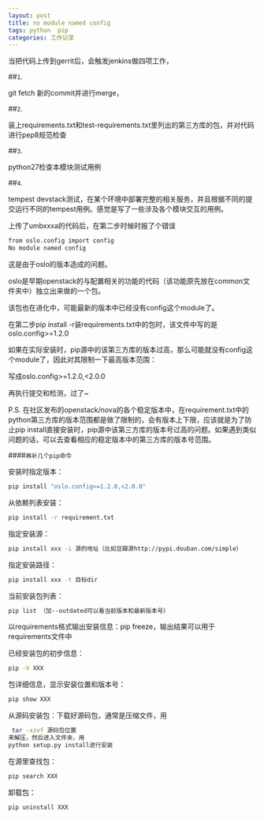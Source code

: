 ```yaml
---
layout: post
title: no module named config
tags: python  pip
categories: 工作记录 
---
```


当把代码上传到gerrit后，会触发jenkins做四项工作，


##`1`.

git fetch 新的commit并进行merge，

##`2`.

装上requirements.txt和test-requirements.txt里列出的第三方库的包，并对代码进行pep8规范检查

##`3`.

python27检查本模块测试用例

##`4`.

tempest devstack测试，在某个环境中部署完整的相关服务，并且根据不同的提交运行不同的tempest用例。感觉是写了一些涉及各个模块交互的用例。


上传了umbxxxa的代码后，在第二步时候时报了个错误

~~~bash
from oslo.config import config
No module named config
~~~

这是由于oslo的版本造成的问题。

oslo是早期openstack的与配置相关的功能的代码（该功能原先放在common文件夹中）独立出来做的一个包。

该包也在进化中，可能最新的版本中已经没有config这个module了。

在第二步pip install -r装requirements.txt中的包时，该文件中写的是oslo.config>=1.2.0

如果在实际安装时，pip源中的该第三方库的版本过高，那么可能就没有config这个module了，因此对其限制一下最高版本范围：

写成oslo.config>=1.2.0,<2.0.0

再执行提交和检测，过了~

P.S.
在社区发布的openstack/nova的各个稳定版本中，在requirement.txt中的python第三方库的版本范围都是做了限制的，会有版本上下限，应该就是为了防止pip install直接安装时，pip源中该第三方库的版本号过高的问题。如果遇到类似问题的话，可以去查看相应的稳定版本中的第三方库的版本号范围。


####`再补几个pip命令`


安装时指定版本：

~~~bash
pip install "oslo.config>=1.2.0,<2.0.0"
~~~

从依赖列表安装：

~~~bash
pip install -r requirement.txt
~~~

指定安装源：

~~~bash
pip install xxx -i 源的地址（比如豆瓣源http://pypi.douban.com/simple）
~~~

指定安装路径：

~~~bash
pip install xxx -t 目标dir
~~~

当前安装包列表：

~~~bash
pip list （加--outdated可以看当前版本和最新版本号）
~~~

以requirements格式输出安装信息：pip freeze，输出结果可以用于requirements文件中

已经安装包的初步信息：

~~~bash
pip -V XXX
~~~

包详细信息，显示安装位置和版本号：

~~~bash
pip show XXX
~~~

从源码安装包：下载好源码包，通常是压缩文件，用

~~~bash
 tar -xzvf 源码包位置 
来解压，然后进入文件夹，用
python setup.py install进行安装
~~~

在源里查找包：

~~~bash
pip search XXX
~~~

卸载包：
~~~bash
pip uninstall XXX
~~~





